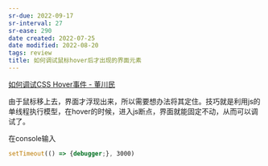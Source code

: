 ```yaml
---
sr-due: 2022-09-17
sr-interval: 27
sr-ease: 290
date created: 2022-07-25
date modified: 2022-08-20
tags: review
title: 如何调试鼠标hover后才出现的界面元素
---
```


[如何调试CSS Hover事件 - 董川民](https://www.dongchuanmin.com/xhtml/1642.html)

由于鼠标移上去，界面才浮现出来，所以需要想办法将其定住。技巧就是利用js的单线程执行模型，在hover的时候，进入js断点，界面就能固定不动，从而可以调试了。

在console输入

```JavaScript
setTimeout(() => {debugger;}, 3000)
```
